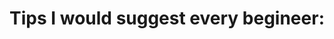 # Tips I would suggest every begineer:

<!-- Follow the following format to maintain uniformity:
 
  I [Abhushan Adhikari Joshi](https://github.com/abhu-A-J) suggests you that it's okay to make mistakes and fail miserably because with time you're only going to get better.  
-->

<!-- I [Swayam Samyak Debasis](https://github.com/Swayamsvk) suggests you to be patient while coding and solving issues to get better results. -->



